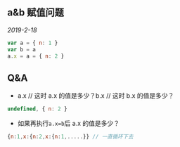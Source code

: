 ## a&b 赋值问题

_2019-2-18_

```js
var a = { n: 1 }
var b = a
a.x = a = { n: 2 }
```

## Q&A

- a.x // 这时 a.x 的值是多少？b.x // 这时 b.x 的值是多少？

```js
undefined, { n: 2 }
```

- 如果再执行`a.x=b`后 a.x 的值是多少？

```js
{n:1,x:{n:2,x:{n:1,.....}} // 一直循环下去
```
